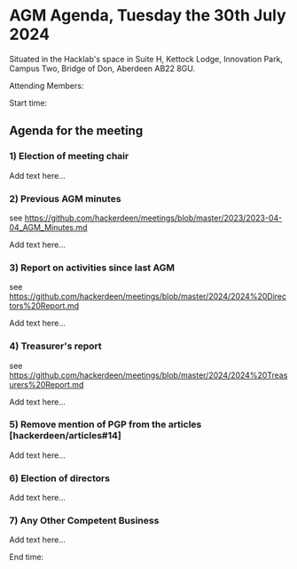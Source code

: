 # AGM Agenda, Tuesday the 30th July 2024

Situated in the Hacklab's space in Suite H, Kettock Lodge, Innovation Park, Campus Two, Bridge of Don, Aberdeen AB22 8GU.

Attending Members: 

Start time:


## Agenda for the meeting

### 1) Election of meeting chair

Add text here...


### 2) Previous AGM minutes

see https://github.com/hackerdeen/meetings/blob/master/2023/2023-04-04_AGM_Minutes.md

Add text here...


### 3) Report on activities since last AGM

see https://github.com/hackerdeen/meetings/blob/master/2024/2024%20Directors%20Report.md

Add text here...


### 4) Treasurer's report

see https://github.com/hackerdeen/meetings/blob/master/2024/2024%20Treasurers%20Report.md

Add text here...


### 5) Remove mention of PGP from the articles [hackerdeen/articles#14]

Add text here...


### 6) Election of directors

Add text here...


### 7) Any Other Competent Business

Add text here...



End time:
